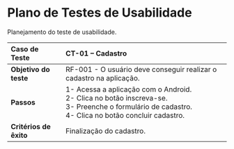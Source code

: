 # Plano de Testes de Usabilidade

Planejamento do teste de usabilidade.

|Caso de Teste| CT-01 – Cadastro| 
|:--|:--| 
|**Objetivo do teste**| RF-001 - O usuário deve conseguir realizar o cadastro na aplicação.| 
|**Passos**| 1- Acessa a aplicação com o Android. <br/> 2- Clica no botão inscreva-se.<br/> 3- Preenche o formulário de cadastro.<br/> 4- Clica no botão concluir cadastro.<br/>| 
|**Critérios de êxito**| Finalização do cadastro. | 
